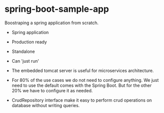 # spring-boot-sample-app

Boostraping a spring application from scratch.

* Spring application
* Production ready
* Standalone
* Can 'just run'
* The embedded tomcat server is useful for microservices architecture.

* For 80% of the use cases we do not need to configure anything.
We just need to use the default comes with the Spring Boot. 
But for the other 20% we have to configure it as needed.

* CrudRepository interface make it easy to perform crud operations on database without writing queries.
